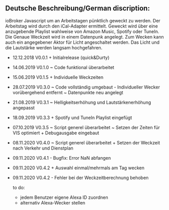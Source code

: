 
Deutsche Beschreibung/German discription:
-----------------------------------------

ioBroker Javascript um an Arbeitstagen pünktlich geweckt zu werden. Der Arbeitstag wird durch den iCal-Adapter ermittelt. Geweckt wird über eine anzugebende Playlist wahlweise von Amazon Music,
Spotify oder TuneIn. Die Genaue Weckzeit wird in einem Datenpunk angelegt. Zum Wecken kann auch ein angegebener Aktor für Licht angeschaltet werden. Das Licht und die Lautstärke werden langsam
hochgefahren.

* 12.12.2018  V0.0.1  + Initialrelease (quick&Durty)
* 14.06.2019  V0.1.0  ~ Code funktional überarbeitet
* 15.06.2019  V0.1.5  + Individuelle Weckzeiten
* 28.07.2019  V0.3.0  ~ Code vollständig umgebaut
                      - Individueller Wecker vorübergehend entfernt
                      ~ Datenpunkte neu angelegt
* 21.08.2019  V0.3.1  ~ Helligkeitserhöhung und Lautstärkenerhöhung angepasst
* 18.09.2019  V0.3.3  + Spotify und TuneIn Playlist eingefügt
* 07.10.2019  V0.3.5  ~ Script generel überarbeitet
                      ~ Setzen der Zeiten für VIS optimiert
                      + Debugausgabe eingebaut
* 08.11.2020  V0.4.0  ~ Script generel überarbeitet
                      + Setzen der Weckzeit nach Verkehr und Dienstplan
* 09.11.2020  V0.4.1  - Bugfix: Error NaN abfangen
* 09.11.2020  V0.4.2  + Auswahl einmal/mehrmals am Tag wecken
* 09.11.2020  V0.4.2  - Fehler bei der Weckzeitberechnung behoben

  to do:
   - jedem Benutzer eigene Alexa ID zuordnen 
   - alternativ Alexa-Wecker stellen
